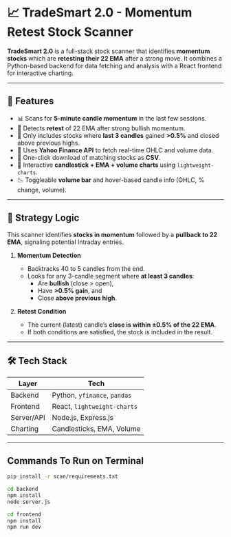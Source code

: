 <!-- TradeSmart – Real-Time Momentum Stock Scanner
React | Node.js | Express | Python | yFinance | REST API | Lightweight-Charts

1.Engineered a full-stack momentum scanner that identifies intraday trading opportunities by analyzing 5-minute OHLC data and computing 22-period Exponential Moving Averages (EMA) for NSE stocks using yfinance.
2.Implemented a Python-based data pipeline to fetch and preprocess live stock data, calculate EMA-22, and serialize results into JSON format, forming the data backbone of the application.
3.Built a RESTful API using Node.js and Express that interfaces with Python scripts, handles dynamic symbol-based data retrieval, and returns filtered stocks matching momentum criteria (close price within 0.5% of EMA22).
4.Developed a responsive React frontend with lightweight-charts to visualize candlestick patterns and EMA lines in real-time, integrated stock CSV export, and applied consistent UI styling for trader-friendly interaction. -->

# 📈 TradeSmart 2.0 - Momentum Retest Stock Scanner

**TradeSmart 2.0** is a full-stack stock scanner that identifies **momentum stocks**  which are **retesting their 22 EMA** after a strong move. It combines a Python-based backend for data fetching and analysis with a React frontend for interactive charting.

---

## 🚀 Features

- 📊 Scans for **5-minute candle momentum** in the last few sessions.
- 🔁 Detects **retest** of 22 EMA after strong bullish momentum.
- 🔎 Only includes stocks where **last 3 candles** gained **>0.5%** and closed above previous highs.
- 🧠 Uses **Yahoo Finance API** to fetch real-time OHLC and volume data.
- 🧾 One-click download of matching stocks as **CSV**.
- 🧩 Interactive **candlestick + EMA + volume charts** using `lightweight-charts`.
- 📉 Toggleable **volume bar** and hover-based candle info (OHLC, % change, volume).


---

## 🧠 Strategy Logic

This scanner identifies **stocks in momentum** followed by a **pullback to 22 EMA**, signaling potential Intraday entries.

1. **Momentum Detection**
   - Backtracks 40 to 5 candles from the end.
   - Looks for any 3-candle segment where **at least 3 candles**:
     - Are **bullish** (close > open),
     - Have **>0.5% gain**, and
     - Close **above previous high**.

2. **Retest Condition**
   - The current (latest) candle’s **close is within ±0.5% of the 22 EMA**.
   - If both conditions are satisfied, the stock is included in the result.

---

## 🛠 Tech Stack

| Layer       | Tech                         |
|------------|------------------------------|
| Backend     | Python, `yfinance`, `pandas` |
| Frontend    | React, `lightweight-charts`  |
| Server/API  | Node.js, Express.js          |
| Charting    | Candlesticks, EMA, Volume    |

---

## **Commands To Run on Terminal**

```bash
pip install -r scan/requirements.txt

cd backend
npm install
node server.js

cd frontend
npm install
npm run dev

